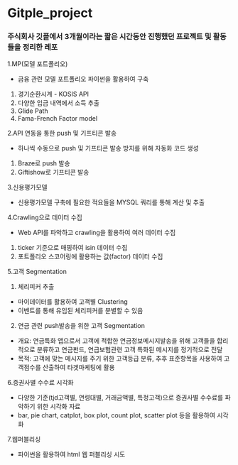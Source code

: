 # Gitple_project

### 주식회사 깃플에서 3개월이라는 짧은 시간동안 진행했던 프로젝트 및 활동들을 정리한 레포
1.MP(모델 포트폴리오)
  - 금융 관련 모델 포트폴리오 파이썬을 활용하여 구축
  1) 경기순환시계 - KOSIS API
  2) 다양한 입금 내역에서 소득 추출
  3) Glide Path
  4) Fama-French Factor model
  
2.API 연동을 통한 push 및 기프티콘 발송
  - 하나씩 수동으로 push 및 기프티콘 발송 방지를 위해 자동화 코드 생성
  1) Braze로 push 발송
  2) Giftishow로 기프티콘 발송
  
3.신용평가모델
  - 신용평가모델 구축에 필요한 적요들을 MYSQL 쿼리를 통해 계산 및 추출 
  
4.Crawling으로 데이터 수집
  - Web API를 파악하고 crawling을 활용하여 여러 데이터 수집
  1) ticker 기준으로 매핑하여 isin 데이터 수집
  2) 포트폴리오 스코어링에 활용하는 값(factor) 데이터 수집
  
5.고객 Segmentation
  1) 체리피커 추출
  - 마이데이터를 활용하여 고객별 Clustering
  - 이벤트를 통해 유입된 체리피커를 분별할 수 있음
 2) 연금 관련 push발송을 위한 고객 Segmentation
 - 개요: 연금특화 앱으로서 고객에 적합한 연금정보메시지발송을 위해 고객들을 합리적으로 분류하고 연금펀드, 연급보험관련 고객 특화된 메시지를 정기적으로 전달
 - 목적: 고객에 맞는 메시지를 주기 위한 고객등급 분류, 추후 표준항목을 사용하여 고객점수를 산출하여 타겟마케팅에 활용
 
6.증권사별 수수료 시각화
  - 다양한 기준(tjd고객별, 연령대별, 거래금액별, 특정고객)으로 증권사별 수수료를 파악하기 위한 시각화 자료
  - bar, pie chart, catplot, box plot, count plot, scatter plot 등을 활용하여 시각화

7.웹퍼블리싱
  - 파이썬을 활용하여 html 웹 퍼블리싱 시도
